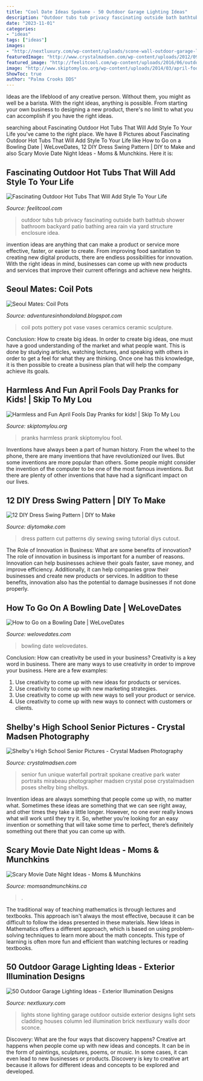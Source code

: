 ```yaml
---
title: "Cool Date Ideas Spokane - 50 Outdoor Garage Lighting Ideas"
description: "Outdoor tubs tub privacy fascinating outside bath bathtub shower bathroom backyard patio bathing area rain via yard structure enclosure idea"
date: "2023-11-01"
categories:
- "ideas"
tags: ["ideas"]
images:
- "http://nextluxury.com/wp-content/uploads/scone-wall-outdoor-garage-lights.jpg"
featuredImage: "http://www.crystalmadsen.com/wp-content/uploads/2012/09/Fun-Senior-Photos-Spokane_003-1024x682.jpg"
featured_image: "http://feelitcool.com/wp-content/uploads/2016/06/outdoor-hot-tubs-ideas14.jpg"
image: "http://www.skiptomylou.org/wp-content/uploads/2014/03/april-fools-for-kids-1.jpg"
ShowToc: true
author: "Palma Crooks DDS"
---
```



Ideas are the lifeblood of any creative person. Without them, you might as well be a barista. With the right ideas, anything is possible. From starting your own business to designing a new product, there's no limit to what you can accomplish if you have the right ideas.

	

		
searching about Fascinating Outdoor Hot Tubs That Will Add Style To Your Life you've came to the right place. We have 8 Pictures about Fascinating Outdoor Hot Tubs That Will Add Style To Your Life like How to Go on a Bowling Date | WeLoveDates, 12 DIY Dress Swing Pattern | DIY to Make and also Scary Movie Date Night Ideas - Moms &amp; Munchkins. Here it is:
		
    
## Fascinating Outdoor Hot Tubs That Will Add Style To Your Life

<img loading=lazy src="http://feelitcool.com/wp-content/uploads/2016/06/outdoor-hot-tubs-ideas14.jpg" onerror="this.onerror=null;this.src='https://tse3.mm.bing.net/th?id=OIP.ViQHjDte556W2Q_rVkGKiAHaLH&amp;pid=15.1';" alt="Fascinating Outdoor Hot Tubs That Will Add Style To Your Life">

_Source: feelitcool.com_

>outdoor tubs tub privacy fascinating outside bath bathtub shower bathroom backyard patio bathing area rain via yard structure enclosure idea. 

	

invention ideas are anything that can make a product or service more effective, faster, or easier to create. From improving food sanitation to creating new digital products, there are endless possibilities for innovation. With the right ideas in mind, businesses can come up with new products and services that improve their current offerings and achieve new heights.

    
## Seoul Mates: Coil Pots

<img loading=lazy src="http://4.bp.blogspot.com/-GAFpaB-whwk/TyYcUVuqv5I/AAAAAAAAH0I/4N95ISvqpVc/s1600/DSC_0629.jpg" onerror="this.onerror=null;this.src='https://tse4.mm.bing.net/th?id=OIP.HjcExpqoaN4yNTVmNb_qRAHaOv&amp;pid=15.1';" alt="Seoul Mates: Coil Pots">

_Source: adventuresinhondoland.blogspot.com_

>coil pots pottery pot vase vases ceramics ceramic sculpture. 

	

Conclusion: How to create big ideas.
In order to create big ideas, one must have a good understanding of the market and what people want. This is done by studying articles, watching lectures, and speaking with others in order to get a feel for what they are thinking. Once one has this knowledge, it is then possible to create a business plan that will help the company achieve its goals.

    
## Harmless And Fun April Fools Day Pranks for Kids! | Skip To My Lou

<img loading=lazy src="http://www.skiptomylou.org/wp-content/uploads/2014/03/april-fools-for-kids-1.jpg" onerror="this.onerror=null;this.src='https://tse2.mm.bing.net/th?id=OIP.8OjxnwrztxjrcvCyooFV3wHaKl&amp;pid=15.1';" alt="Harmless and Fun April Fools Day Pranks for kids! | Skip To My Lou">

_Source: skiptomylou.org_

>pranks harmless prank skiptomylou fool. 

	

Inventions have always been a part of human history. From the wheel to the phone, there are many inventions that have revolutionized our lives. But some inventions are more popular than others. Some people might consider the invention of the computer to be one of the most famous inventions. But there are plenty of other inventions that have had a significant impact on our lives.

    
## 12 DIY Dress Swing Pattern | DIY To Make

<img loading=lazy src="http://www.diytomake.com/wp-content/uploads/2015/10/Cutout-Back-Dress-Tutorial.jpg" onerror="this.onerror=null;this.src='https://tse4.mm.bing.net/th?id=OIP.f6gD-Bn8YqZ22D2gEBmBFQHaL6&amp;pid=15.1';" alt="12 DIY Dress Swing Pattern | DIY to Make">

_Source: diytomake.com_

>dress pattern cut patterns diy sewing swing tutorial diys cutout. 

	

The Role of Innovation in Business: What are some benefits of innovation?
The role of innovation in business is important for a number of reasons. Innovation can help businesses achieve their goals faster, save money, and improve efficiency. Additionally, it can help companies grow their businesses and create new products or services. In addition to these benefits, innovation also has the potential to damage businesses if not done properly.

    
## How To Go On A Bowling Date | WeLoveDates

<img loading=lazy src="http://www.welovedates.com/wp-content/uploads/2015/03/bowling.jpg" onerror="this.onerror=null;this.src='https://tse1.mm.bing.net/th?id=OIP.tuEQVM1or5XCVquxaTt49AHaEc&amp;pid=15.1';" alt="How to Go on a Bowling Date | WeLoveDates">

_Source: welovedates.com_

>bowling date welovedates. 

	

Conclusion: How can creativity be used in your business?
Creativity is a key word in business. There are many ways to use creativity in order to improve your business. Here are a few examples:
1. Use creativity to come up with new ideas for products or services.
2. Use creativity to come up with new marketing strategies.
3. Use creativity to come up with new ways to sell your product or service.
4. Use creativity to come up with new ways to connect with customers or clients.

    
## Shelby&#039;s High School Senior Pictures - Crystal Madsen Photography

<img loading=lazy src="http://www.crystalmadsen.com/wp-content/uploads/2012/09/Fun-Senior-Photos-Spokane_003-1024x682.jpg" onerror="this.onerror=null;this.src='https://tse4.mm.bing.net/th?id=OIP.NcOpxwKhI_defv8g0gmQFAHaE7&amp;pid=15.1';" alt="Shelby&#039;s High School Senior Pictures - Crystal Madsen Photography">

_Source: crystalmadsen.com_

>senior fun unique waterfall portrait spokane creative park water portraits mirabeau photographer madsen crystal pose crystalmadsen poses shelby bing shelbys. 

	

Invention ideas are always something that people come up with, no matter what. Sometimes these ideas are something that we can see right away, and other times they take a little longer. However, no one ever really knows what will work until they try it. So, whether you’re looking for an easy invention or something that will take some time to perfect, there’s definitely something out there that you can come up with.

    
## Scary Movie Date Night Ideas - Moms &amp; Munchkins

<img loading=lazy src="https://www.momsandmunchkins.ca/wp-content/uploads/2015/03/scary-movie-date-night-printables-2.jpg" onerror="this.onerror=null;this.src='https://tse3.mm.bing.net/th?id=OIP.t9C_p76WtvEDps5HAfCITwHaKZ&amp;pid=15.1';" alt="Scary Movie Date Night Ideas - Moms &amp; Munchkins">

_Source: momsandmunchkins.ca_

>. 

	

The traditional way of teaching mathematics is through lectures and textbooks. This approach isn't always the most effective, because it can be difficult to follow the ideas presented in these materials. New Ideas in Mathematics offers a different approach, which is based on using problem-solving techniques to learn more about the math concepts. This type of learning is often more fun and efficient than watching lectures or reading textbooks.

    
## 50 Outdoor Garage Lighting Ideas - Exterior Illumination Designs

<img loading=lazy src="http://nextluxury.com/wp-content/uploads/scone-wall-outdoor-garage-lights.jpg" onerror="this.onerror=null;this.src='https://tse2.mm.bing.net/th?id=OIP.gk4LAsbImhEQ7sxplDWwwwAAAA&amp;pid=15.1';" alt="50 Outdoor Garage Lighting Ideas - Exterior Illumination Designs">

_Source: nextluxury.com_

>lights stone lighting garage outdoor outside exterior designs light sets cladding houses column led illumination brick nextluxury walls door sconce. 

	

Discovery: What are the four ways that discovery happens?
Creative art happens when people come up with new ideas and concepts. It can be in the form of paintings, sculptures, poems, or music. In some cases, it can even lead to new businesses or products. Discovery is key to creative art because it allows for different ideas and concepts to be explored and developed.


